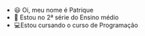 - 😃 Oi, meu nome é Patrique
- 👀 Estou no 2ª série do Ensino médio 
- 💻Estou cursando o curso de Programação 
